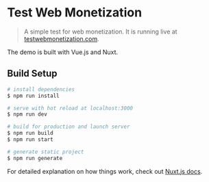 # Test Web Monetization

> A simple test for web monetization. It is running live at [testwebmonetization.com](https://testwebmonetization.com).

The demo is built with Vue.js and Nuxt.



## Build Setup

``` bash
# install dependencies
$ npm run install

# serve with hot reload at localhost:3000
$ npm run dev

# build for production and launch server
$ npm run build
$ npm run start

# generate static project
$ npm run generate
```

For detailed explanation on how things work, check out [Nuxt.js docs](https://nuxtjs.org).

